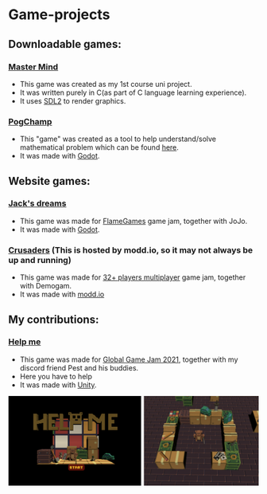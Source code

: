 # Game-projects

## Downloadable games:

### [Master Mind](https://github.com/Piratux/Game-projects/tree/main/Master%20Mind)
- This game was created as my 1st course uni project.
- It was written purely in C(as part of C language learning experience).
- It uses [SDL2](https://www.libsdl.org/) to render graphics.

### [PogChamp](https://github.com/Piratux/Game-projects/tree/main/Pogchamp)
- This "game" was created as a tool to help understand/solve mathematical problem which can be found [here](https://github.com/Piratux/Game-projects/blob/main/Pogchamp/Mathematical%20problem.txt).
- It was made with [Godot](https://godotengine.org/).

## Website games:

### [Jack's dreams](https://piratux.itch.io/jacks-dreams)
- This game was made for [FlameGames](https://itch.io/jam/flamegamesjam/rate/688977) game jam, together with JoJo.
- It was made with [Godot](https://godotengine.org/).

### [Crusaders](https://piratux.itch.io/crusaders) (This is hosted by modd.io, so it may not always be up and running)
- This game was made for [32+ players multiplayer](https://itch.io/jam/32-players-or-more-multiplayer-game-jam/rate/483737) game jam, together with Demogam.
- It was made with [modd.io](https://www.modd.io/)

## My contributions:

### [Help me](https://kevinandersson.itch.io/helpme)
- This game was made for [Global Game Jam 2021](https://globalgamejam.org/2021/games/help-me-3), together with my discord friend Pest and his buddies.
- Here you have to help 
- It was made with [Unity](https://unity.com/).

![Screenshots](https://github.com/Piratux/Game-projects/blob/main/Images/Help%20me%20preview.png)
